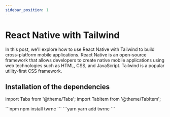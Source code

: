 ```yaml
---
sidebar_position: 1
---
```


# React Native with Tailwind

In this post, we'll explore how to use React Native with Tailwind to build cross-platform mobile applications. React Native is an open-source framework that allows developers to create native mobile applications using web technologies such as HTML, CSS, and JavaScript. Tailwind is a popular utility-first CSS framework.

## Installation of the dependencies

import Tabs from '@theme/Tabs'; 
import TabItem from '@theme/TabItem';

<Tabs> 
  <TabItem value="npm" label="NPM" default> 
  ```npm
  npm install twrnc  
  ```
  </TabItem> 
  <TabItem value="yarn" label="YARN"> 
  ```yarn 
  yarn add twrnc 
  ``` 
  </TabItem> 
</Tabs>
